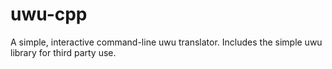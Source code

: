 # uwu-cpp
A simple, interactive command-line uwu translator. Includes the simple uwu library for third party use.
